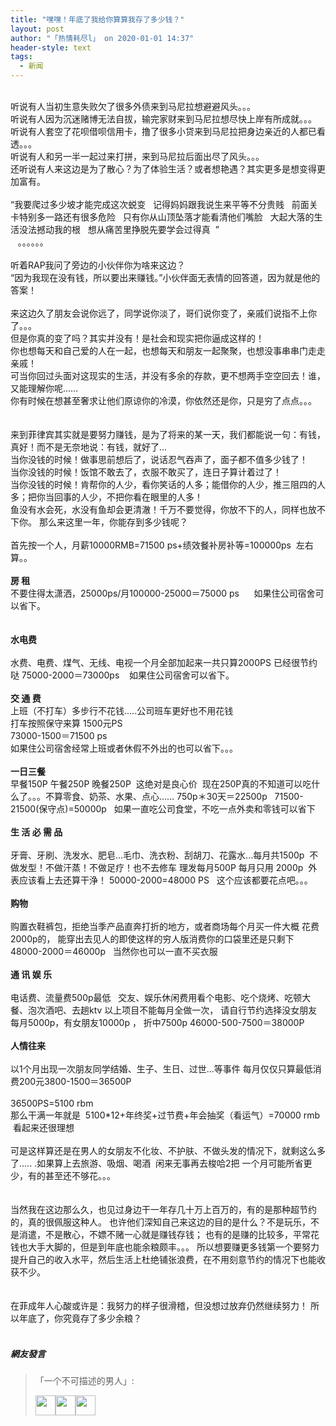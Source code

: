 ```yaml
---
title: "嘿嘿！年底了我给你算算我存了多少钱？"
layout: post
author: "「热情耗尽l」 on 2020-01-01 14:37"
header-style: text
tags:
  - 新闻
---
```


<br>
听说有人当初生意失败欠了很多外债来到马尼拉想避避风头。。。<br style="overflow-wrap: break-word;">听说有人因为沉迷赌博无法自拔，输完家财来到马尼拉想尽快上岸有所成就。。。<br style="overflow-wrap: break-word;">听说有人套空了花呗借呗信用卡，撸了很多小贷来到马尼拉把身边亲近的人都已看透。。。<br style="overflow-wrap: break-word;">听说有人和另一半一起过来打拼，来到马尼拉后面出尽了风头。。。<br style="overflow-wrap: break-word;">还听说有人来这边是为了散心？为了体验生活？或者想艳遇？其实更多是想变得更加富有。
<br style="overflow-wrap: break-word;"><br style="overflow-wrap: break-word; color: rgb(68, 68, 68); font-family: 微软雅黑; letter-spacing: 1px; white-space: normal; background-color: rgb(255, 255, 255);">
“我要爬过多少坡才能完成这次蜕变
&nbsp;&nbsp;记得妈妈跟我说生来平等不分贵贱
&nbsp;&nbsp;前面关卡特别多一路还有很多危险
&nbsp;&nbsp;只有你从山顶坠落才能看清他们嘴脸
&nbsp;&nbsp;大起大落的生活没法撼动我的根
&nbsp;&nbsp;想从痛苦里挣脱先要学会过得真&nbsp;&nbsp;”
<br style="overflow-wrap: break-word;">&nbsp; &nbsp;。。。。。。<br style="overflow-wrap: break-word;"><br style="overflow-wrap: break-word;">听着RAP我问了旁边的小伙伴你为啥来这边？
<br>
“因为我现在没有钱，所以要出来赚钱。”小伙伴面无表情的回答道，因为就是他的答案！<br style="overflow-wrap: break-word;"><br style="overflow-wrap: break-word;">来这边久了朋友会说你远了，同学说你淡了，哥们说你变了，亲戚们说指不上你了。。。<br style="overflow-wrap: break-word;">但是你真的变了吗？其实并没有！是社会和现实把你逼成这样的！<br style="overflow-wrap: break-word;">你也想每天和自己爱的人在一起，也想每天和朋友一起聚聚，也想没事串串门走走亲戚！<br style="overflow-wrap: break-word;">可当你回过头面对这现实的生活，并没有多余的存款，更不想两手空空回去！谁，又能理解你呢……<br style="overflow-wrap: break-word;">你有时候在想甚至奢求让他们原谅你的冷漠，你依然还是你，只是穷了点点。。。<br style="overflow-wrap: break-word;"><br style="overflow-wrap: break-word;"><br style="overflow-wrap: break-word;">来到菲律宾其实就是要努力赚钱，是为了将来的某一天，我们都能说一句：有钱，真好！而不是无奈地说：有钱，就好了…<br style="overflow-wrap: break-word;">当你没钱的时候！做事思前想后了，说话忍气吞声了，面子都不值多少钱了！<br style="overflow-wrap: break-word;">当你没钱的时候！饭馆不敢去了，衣服不敢买了，连日子算计着过了！<br style="overflow-wrap: break-word;">当你没钱的时候！肯帮你的人少，看你笑话的人多；能借你的人少，推三阻四的人多；把你当回事的人少，不把你看在眼里的人多！<br style="overflow-wrap: break-word;">鱼没有水会死，水没有鱼却会更清澈！千万不要觉得，你放不下的人，同样也放不下你。
那么来这里一年，你能存到多少钱呢？<br style="overflow-wrap: break-word;"><br style="overflow-wrap: break-word;">首先按一个人，月薪10000RMB=71500 ps+绩效餐补房补等=100000ps&nbsp;&nbsp;左右算。。<br style="overflow-wrap: break-word;"><br style="overflow-wrap: break-word;"><strong>房 租&nbsp;&nbsp;</strong>
<br style="overflow-wrap: break-word;">不要住得太潇洒，25000ps/月100000-25000＝75000 ps&nbsp; &nbsp;&nbsp;&nbsp;
如果住公司宿舍可以省下。<br style="overflow-wrap: break-word;"><br style="overflow-wrap: break-word; color: rgb(68, 68, 68); font-family: 微软雅黑; letter-spacing: 1px; white-space: normal; background-color: rgb(255, 255, 255);"><br style="overflow-wrap: break-word; color: rgb(68, 68, 68); font-family: 微软雅黑; letter-spacing: 1px; white-space: normal; background-color: rgb(255, 255, 255);"><strong>水电费<br style="overflow-wrap: break-word;"><br></strong>
水费、电费、煤气、无线、电视一个月全部加起来一共只算2000PS 已经很节约哒 75000-2000＝73000ps&nbsp; &nbsp;
如果住公司宿舍可以省下。<br style="overflow-wrap: break-word;"><br style="overflow-wrap: break-word;"><strong>交 通 费&nbsp;&nbsp;&nbsp;</strong>&nbsp;
<br style="overflow-wrap: break-word;">上班（不打车）多步行不花钱.....公司班车更好也不用花钱<br style="overflow-wrap: break-word;">打车按照保守来算 1500元PS&nbsp;&nbsp;<br style="overflow-wrap: break-word;">73000-1500＝71500 ps<br style="overflow-wrap: break-word;">如果住公司宿舍经常上班或者休假不外出的也可以省下。。。<br style="overflow-wrap: break-word; color: rgb(68, 68, 68); font-family: 微软雅黑; letter-spacing: 1px; white-space: normal; background-color: rgb(255, 255, 255);"><br style="overflow-wrap: break-word; color: rgb(68, 68, 68); font-family: 微软雅黑; letter-spacing: 1px; white-space: normal; background-color: rgb(255, 255, 255);"><strong>一日三餐</strong>
<strong><br style="overflow-wrap: break-word;"></strong>早餐150P 午餐250P 晚餐250P&nbsp;&nbsp;这绝对是良心价&nbsp;
现在250P真的不知道可以吃什么了。。。不算零食、奶茶、水果、点心......
750p＊30天＝22500p&nbsp; &nbsp;71500-21500(保守点)=50000p&nbsp;&nbsp;
如果一直吃公司食堂，不吃一点外卖和零钱可以省下<br style="overflow-wrap: break-word;"><br style="overflow-wrap: break-word;"><strong>生 活 必 需 品&nbsp;&nbsp;</strong><br style="overflow-wrap: break-word;"><br>
牙膏、牙刷、洗发水、肥皂...毛巾、洗衣粉、刮胡刀、花露水...每月共1500p&nbsp;
不做发型！不做汗蒸！不做足疗！也不去修车 理发每月500P 每月只用 2000p&nbsp;
外表应该看上去还算干浄！
50000-2000=48000 PS&nbsp; &nbsp;这个应该都要花点吧。。。<br style="overflow-wrap: break-word;"><br style="overflow-wrap: break-word;"><strong>购物</strong><br style="overflow-wrap: break-word;"><br>
购置衣鞋裤包，拒绝当季产品直奔打折的地方，或者商场每个月买一件大概 花费 2000p的，
能穿出去见人的即使这样的穷人版消费你的口袋里还是只剩下48000-2000＝46000p&nbsp;&nbsp;
当然你也可以一直不买衣服<br style="overflow-wrap: break-word;"><br style="overflow-wrap: break-word;"><strong>通 讯 娱 乐&nbsp;&nbsp;</strong><br style="overflow-wrap: break-word;"><br>
电话费、流量费500p最低&nbsp;&nbsp;
交友、娱乐休闲费用看个电影、吃个烧烤、吃顿大餐、泡次酒吧、去趟ktv 以上项目不能每月全做一次，
请自行节约选择没女朋友每月5000p，有女朋友10000p ，
折中7500p 46000-500-7500＝38000P<br style="overflow-wrap: break-word;"><br style="overflow-wrap: break-word;"><strong>人情往来</strong><br style="overflow-wrap: break-word;"><br>
以1个月出现一次朋友同学结婚、生子、生日、过世...等事件
每月仅仅只算最低消费200元3800-1500＝36500P<br style="overflow-wrap: break-word;"><br style="overflow-wrap: break-word;">36500PS=5100 rbm&nbsp; &nbsp;
<br>
那么干满一年就是&nbsp;&nbsp;5100*12+年终奖+过节费+年会抽奖（看运气）=70000 rmb&nbsp; &nbsp;看起来还很理想<br style="overflow-wrap: break-word;"><br style="overflow-wrap: break-word;">可是这样算还是在男人的女朋友不化妆、不护肤、不做头发的情况下，就剩这么多了.....
.如果算上去旅游、吸烟、喝酒&nbsp;&nbsp;闲来无事再去梭哈2把 一个月可能所省更少，有的甚至还不够花。。。<br style="overflow-wrap: break-word;"><br style="overflow-wrap: break-word;"><br style="overflow-wrap: break-word;">当然我在这边那么久，也见过身边干一年存几十万上百万的，有的是那种超节约的，真的很佩服这种人。
也许他们深知自己来这边的目的是什么？不是玩乐，不是消遣，不是散心，不嫖不赌一心就是赚钱存钱；
也有的是赚的比较多，平常花钱也大手大脚的，但是到年底也能余粮颇丰。。。
所以想要赚更多钱第一个要努力提升自己的收入水平，然后生活上杜绝铺张浪费，在不用刻意节约的情况下也能收获不少。<br style="overflow-wrap: break-word;"><br style="overflow-wrap: break-word; color: rgb(68, 68, 68); font-family: 微软雅黑; letter-spacing: 1px; white-space: normal; background-color: rgb(255, 255, 255);"><br style="overflow-wrap: break-word;">在菲成年人心酸或许是：我努力的样子很滑稽，但没想过放弃仍然继续努力！
所以年底了，你究竟存了多少余粮？<br style="overflow-wrap: break-word; color: rgb(68, 68, 68); font-family: 微软雅黑; letter-spacing: 1px; white-space: normal; background-color: rgb(255, 255, 255);">
<input type="hidden" value="菲乐园提供"><br>

##### 網友發言 
> 「一个不可描述的男人」:
> <p><img src="https://images.feileyuan.com/images/ueditor/dialogs/emotion/images/tsj/t_0007.gif" width="32" height="32"><img src="https://images.feileyuan.com/images/ueditor/dialogs/emotion/images/tsj/t_0007.gif" width="32" height="32"><img src="https://images.feileyuan.com/images/ueditor/dialogs/emotion/images/tsj/t_0007.gif" width="32" height="32"></p>


